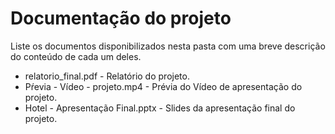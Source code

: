 # Documentação do projeto

Liste os documentos disponibilizados nesta pasta com uma breve descrição do conteúdo de cada um deles.

* relatorio_final.pdf - Relatório do projeto.
* Pŕevia - Vídeo - projeto.mp4 - Prévia do Vídeo de apresentação do projeto.
* Hotel - Apresentação Final.pptx - Slides da apresentação final do projeto.

